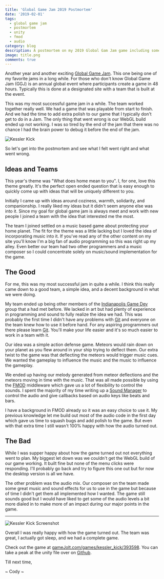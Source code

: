 ```yaml
---
title: 'Global Game Jam 2019 Postmortem'
date: '2019-02-01'
tags: 
  - global game jam
  - postmortem
  - unity
  - fmod
  - audio
category: blog
description: A postmortem on my 2019 Global Gam Jam game including some insight on using FMOD with unity.
image: title.png
comments: true
---
```


Another year and another exciting [Global Game Jam][globalgamejam]. This one being one of my favorite jams in a long while. For those who don't know Global Game Jam (GGJ) is an annual global event where participants create a game in 48 hours. Typically this is done at a designated site with a team that is built at the event.

This was my most successful game jam in a while. The team worked together really well. We had a game that was playable from start to finish. And we had the time to add extra polish to our game that I typically don't get to do in a Jam. The only thing that went wrong is our WebGL build ended up not working. I was so tired by the end of the jam that there was no chance I had the brain power to debug it before the end of the jam.

![Kessler Kick](https://ggj.s3.amazonaws.com/styles/game_sidebar__wide/featured_image/2019/01/81863/image1_1.png?itok=LSUViUnA&timestamp=1548617314)

So let's get into the postmortem and see what I felt went right and what went wrong.

## Ideas and Teams

This year's theme was "What does home mean to you". I, for one, love this theme greatly. It's the perfect open ended question that is easy enough to quickly come up with ideas that will be uniquely different to you.

Initially I came up with ideas around coziness, warmth, solidarity, and companionship. I really liked my ideas but it didn't seem anyone else was into it. Since my goal for global game jam is always meet and work with new people I joined a team with the idea that interested me the most.

The team I joined settled on a music based game about protecting your home planet. The fit for the theme was a little lacking but I loved the idea of incorporating music into it. If you've read any of the other content on my site you'll know I'm a big fan of audio programming so this was right up my alley. Even better our team had two other programmers and a music composer so I could concentrate solely on music/sound implementation for the game.

## The Good

For me, this was my most successful jam in quite a while. I think this really came down to a good team, a simple idea, and a decent background in what we were doing.

My team ended up being other members of the [Indianapolis Game Dev][indygamedev] group that a had met before. We lacked in art but had plenty of experience in programming and sound to fully realize the idea we had. This was probably the first time I didn't have any problems with [Git][git] and everyone on the team knew how to use it before hand. For any aspiring programmers out there please learn [Git][learngit]. You'll make your life easier and it's so much easier to work in a team with it.

Our idea was a simple action defense game. Meteors would rain down on your planet as you flew around in your ship trying to deflect them. Our extra twist to the game was that deflecting the meteors would trigger music cues. We wanted the gameplay to influence the music and the music to influence the gameplay.

We ended up having our melody generated from meteor deflections and the meteors moving in time with the music. That was all made possible by using the [FMOD][fmod] middleware which gave us a lot of flexibility to control the sounds. I spent the majority of my time writing up a [Sound Manager][soundmanager] to control the audio and give callbacks based on audio keys like beats and bars.

I have a background in FMOD already so it was an easy choice to use it. My previous knowledge let me build out most of the audio code in the first day which gave us time to squash bugs and add polish to the game. But even with that extra time I still wasn't 100% happy with how the audio turned out.

## The Bad

While I was supper happy about how the game turned out not everything went to plan. My biggest let down was we couldn't get the WebGL build of our game working. It built fine but none of the menu clicks were responding. I'll probably go back and try to figure this one out but for now the desktop version is all we have.

The other problem was the audio mix. Our composer on the team made some great music and sound effects for us to use in the game but because of time I didn't get them all implemented how I wanted. The game still sounds good but I would have liked to get some of the audio levels a bit more dialed in to make more of an impact during our major points in the game.

---

![Kessler Kick Screenshot](https://ggj.s3.amazonaws.com/styles/feature_image__wide/games/screenshots/gameplay_181.png?itok=uCjKXA9j&timestamp=1548620046)

Overall I was really happy with how the game turned out. The team was great, I actually got sleep, and we had a complete game.

Check out the game at [gameJolt.com/games/kessler_kick/393598][kesslerkick]. You can take a peak at the unity file over on [Github][kesslerkicksource].

Till next time,

\~ Cody \~

[globalgamejam]: https://globalgamejam.org/ 'Global Game Jam'
[fmod]: https://www.fmod.com/ 'FMOD Website'
[soundmanager]: https://github.com/Chopknee/KesslerKick/blob/master/Assets/Scripts/SoundManager.cs 'SoundManager.cs Class'
[kesslerkick]: https://gamejolt.com/games/kessler_kick/393598
[kesslerkicksource]: https://github.com/Chopknee/KesslerKick/
[learngit]: https://try.github.io/
[git]: https://git-scm.com/
[indygamedev]: https://www.meetup.com/GameDevIN/
